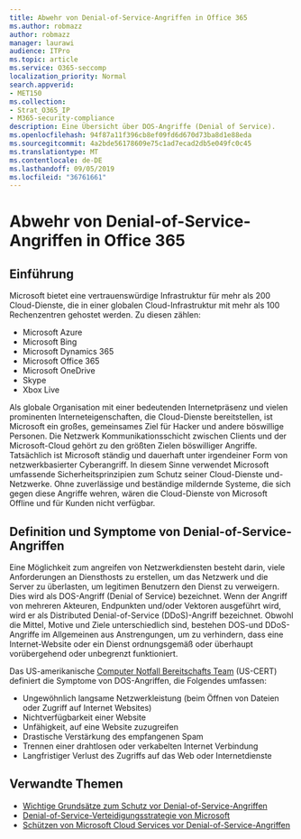 ```yaml
---
title: Abwehr von Denial-of-Service-Angriffen in Office 365
ms.author: robmazz
author: robmazz
manager: laurawi
audience: ITPro
ms.topic: article
ms.service: O365-seccomp
localization_priority: Normal
search.appverid:
- MET150
ms.collection:
- Strat_O365_IP
- M365-security-compliance
description: Eine Übersicht über DOS-Angriffe (Denial of Service).
ms.openlocfilehash: 94f87a11f396cb8ef09fd6d670d73ba8d1e88eda
ms.sourcegitcommit: 4a2bde56178609e75c1ad7ecad2db5e049fc0c45
ms.translationtype: MT
ms.contentlocale: de-DE
ms.lasthandoff: 09/05/2019
ms.locfileid: "36761661"
---
```

# <a name="defend-against-denial-of-service-attacks-in-office-365"></a>Abwehr von Denial-of-Service-Angriffen in Office 365

## <a name="introduction"></a>Einführung

Microsoft bietet eine vertrauenswürdige Infrastruktur für mehr als 200 Cloud-Dienste, die in einer globalen Cloud-Infrastruktur mit mehr als 100 Rechenzentren gehostet werden. Zu diesen zählen:

- Microsoft Azure
- Microsoft Bing
- Microsoft Dynamics 365
- Microsoft Office 365
- Microsoft OneDrive
- Skype
- Xbox Live

Als globale Organisation mit einer bedeutenden Internetpräsenz und vielen prominenten Interneteigenschaften, die Cloud-Dienste bereitstellen, ist Microsoft ein großes, gemeinsames Ziel für Hacker und andere böswillige Personen. Die Netzwerk Kommunikationsschicht zwischen Clients und der Microsoft-Cloud gehört zu den größten Zielen böswilliger Angriffe. Tatsächlich ist Microsoft ständig und dauerhaft unter irgendeiner Form von netzwerkbasierter Cyberangriff. In diesem Sinne verwendet Microsoft umfassende Sicherheitsprinzipien zum Schutz seiner Cloud-Dienste und-Netzwerke. Ohne zuverlässige und beständige mildernde Systeme, die sich gegen diese Angriffe wehren, wären die Cloud-Dienste von Microsoft Offline und für Kunden nicht verfügbar.

## <a name="definition-and-symptoms-of-denial-of-service-attacks"></a>Definition und Symptome von Denial-of-Service-Angriffen

Eine Möglichkeit zum angreifen von Netzwerkdiensten besteht darin, viele Anforderungen an Diensthosts zu erstellen, um das Netzwerk und die Server zu überlasten, um legitimen Benutzern den Dienst zu verweigern. Dies wird als DOS-Angriff (Denial of Service) bezeichnet. Wenn der Angriff von mehreren Akteuren, Endpunkten und/oder Vektoren ausgeführt wird, wird er als Distributed Denial-of-Service (DDoS)-Angriff bezeichnet. Obwohl die Mittel, Motive und Ziele unterschiedlich sind, bestehen DOS-und DDoS-Angriffe im Allgemeinen aus Anstrengungen, um zu verhindern, dass eine Internet-Website oder ein Dienst ordnungsgemäß oder überhaupt vorübergehend oder unbegrenzt funktioniert.

Das US-amerikanische [Computer Notfall Bereitschafts Team](https://www.us-cert.gov/) (US-CERT) definiert die Symptome von DOS-Angriffen, die Folgendes umfassen:

- Ungewöhnlich langsame Netzwerkleistung (beim Öffnen von Dateien oder Zugriff auf Internet Websites)
- Nichtverfügbarkeit einer Website
- Unfähigkeit, auf eine Website zuzugreifen
- Drastische Verstärkung des empfangenen Spam
- Trennen einer drahtlosen oder verkabelten Internet Verbindung
- Langfristiger Verlust des Zugriffs auf das Web oder Internetdienste

## <a name="related-topics"></a>Verwandte Themen

- [Wichtige Grundsätze zum Schutz vor Denial-of-Service-Angriffen](office-365-core-principles-of-defense-against-dos-attacks.md)
- [Denial-of-Service-Verteidigungsstrategie von Microsoft](office-365-microsoft-dos-defense-strategy.md)
- [Schützen von Microsoft Cloud Services vor Denial-of-Service-Angriffen](office-365-defending-cloud-services-against-dos-attacks.md)
